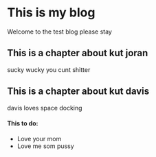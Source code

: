 # This is my blog 

Welcome to the test blog please stay

## This is a chapter about kut joran
sucky wucky you cunt shitter

## This is a chapter about kut davis
davis loves space docking


#### This to do:

- Love your mom
- Love me som pussy